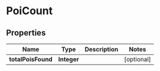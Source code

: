 
# PoiCount

## Properties
Name | Type | Description | Notes
------------ | ------------- | ------------- | -------------
**totalPoisFound** | **Integer** |  |  [optional]




